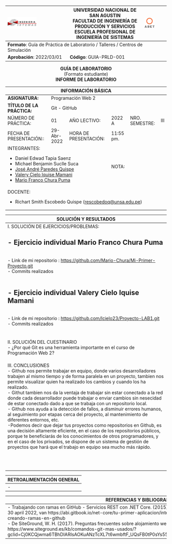 <div align="center">
<table>
    <theader>
        <tr>
            <td><img src="https://github.com/rescobedoq/pw2/blob/main/epis.png?raw=true" alt="EPIS" style="width:50%; height:auto"/></td>
            <th>
                <span style="font-weight:bold;">UNIVERSIDAD NACIONAL DE SAN AGUSTIN</span><br />
                <span style="font-weight:bold;">FACULTAD DE INGENIERÍA DE PRODUCCIÓN Y SERVICIOS</span><br />
                <span style="font-weight:bold;">ESCUELA PROFESIONAL DE INGENIERÍA DE SISTEMAS</span>
            </th>
            <td><img src="https://github.com/rescobedoq/pw2/blob/main/abet.png?raw=true" alt="ABET" style="width:50%; height:auto"/></td>
        </tr>
    </theader>
    <tbody>
        <tr><td colspan="3"><span style="font-weight:bold;">Formato</span>: Guía de Práctica de Laboratorio / Talleres / Centros de Simulación</td></tr>
        <tr><td><span style="font-weight:bold;">Aprobación</span>:  2022/03/01</td><td colspan="2"><span style="font-weight:bold;">Código</span>: GUIA-PRLD-001</td></tr>
    </tbody>
</table>
</div>

<div align="center">
<span style="font-weight:bold;" colspan="6">GUÍA DE LABORATORIO</span><br />
<span>(Formato estudiante)</span>
</div>
<div align="center">
	<span style="font-weight:bold;">INFORME DE LABORATORIO</span>

<table>
		<theader>
			<tr><th colspan="6">INFORMACIÓN BÁSICA</th></tr>
		</theader>
		<tbody>
			<tr>
				<td><span style="font-weight:bold;">ASIGNATURA:</span></td>
				<td colspan="5">Programación Web 2</td>
			</tr>
			<tr>
				<td><span style="font-weight:bold;">TÍTULO DE LA PRÁCTICA:<span></td>
				<td colspan="5">Git - GitHub</td>
			</tr>
			<tr>
				<td>NÚMERO DE PRÁCTICA:</td>
				<td>01</td><td>AÑO LECTIVO:</td>
				<td>2022 A</td>
				<td>NRO. SEMESTRE:</td>
				<td>III</td>
			</tr>
			<tr>
				<td>FECHA DE PRESENTACIÓN::</td>
				<td>29-Abr-2022</td>
				<td>HORA DE PRESENTACIÓN:</td>
				<td> 11:55 pm.</td>
			</tr>
			<tr>
				<td colspan="3">INTEGRANTES:
					<ul>
					<li>Daniel Edwad Tapia Saenz</li>
					<li>Michael Benjamin Suclle Suca</li>
					<li><a href="https://github.com/Jerbo03">José André Paredes Quispe</a></li>
				        <li><a href="https://github.com/Icielo23">Valery Cielo Iquise Mamani</a></li>
					<li><a href="https://github.com/Mario-Chura">Mario Franco Chura Puma</a></li>
					</ul>
				</td>
				<td colspan="">NOTA:</td>
				<td></td>
			</tr>
			<tr>
				<td colspan="6">DOCENTE:
					<ul>
					<li>Richart Smith Escobedo Quispe (<a href="rescobedoq@unsa.edu.pe">rescobedoq@unsa.edu.pe</a>)</li>
					</ul>
				</td>
			</tr>
		</tdbody>
</table>
</div>

<div align="center">
<table>
<theader>
<tr><th colspan="6">SOLUCIÓN Y RESULTADOS</th></tr>
</theader>
<tbody>

<tr><td>I. SOLUCIÓN DE EJERCICIOS/PROBLEMAS:<br>
<h2>- Ejercicio individual Mario Franco Chura Puma</h2><br>
- Link de mi repositorio : <a href="https://github.com/Mario-Chura/Mi-Primer-Proyecto.git"> https://github.com/Mario-Chura/Mi-Primer-Proyecto.git</a><br>
- Commits realizados<br>	
	<img src="https://i.ibb.co/DWcwThf/commit.jpg" alt="">
<h2>- Ejercicio individual Valery Cielo Iquise Mamani</h2><br>
- Link de mi repositorio : <a href="https://github.com/Icielo23/Proyecto-LAB1.git"> https://github.com/Icielo23/Proyecto-LAB1.git</a><br>
- Commits realizados<br>	
	<img src="https://i.ibb.co/N1F1zhQ/d3234947-5e04-462c-ba2c-099e0d244861.jpg" alt="">
<br><br></td></tr>
<tr><td>II. SOLUCIÓN DEL CUESTINARIO<br>
- ¿Por qué Git es una herramienta importante en el curso de Programación Web 2?
<br><br></td></tr>
<tr><td>III. CONCLUSIONES<br>
- Github nos permite trabajar en equipo, donde varios desarrolladores trabajen al mismo tiempo y de forma paralela en un
proyecto, tambien nos permite visualizar quien ha realizado los cambios y cuando los ha realizado.<br>
- Githut tambien nos da la ventaja de trabajar sin estar conectado a la red donde cada desarrollador puede trabajar o 
enviar cambios sin nesecidad de estar conectado dado a que se trabaja con un repositorio local.<br>
- Github nos ayuda a la detección de fallos, a disminuir errores humanos, al seguimiento por etapas  cerca del proyecto, 
al mantenimiento de diferentes entornos, etc.<br>
-Podemos decir que dejar tus proyectos como repositorios en Github, es una decisión altamente eficiente, en el caso de los repositorios públicos, porque te beneficiarás de los conocimientos de otros programadores, y en el caso de los privados, se dispone de un sistema de gestión de proyectos que hará que el trabajo en equipo sea mucho más rápido.<br>  

<br><br></td></tr>
</tbody>
</table>
</div>

<div align="center">
<table>
<theader>
<tr><th colspan="6">RETROALIMENTACIÓN GENERAL</th></tr>
</theader>
<tbody>
	<td>
	- 
	</td>
</tbody>
</table>
</div>

<div align="center">
<table>
<theader>
<tr><th colspan="6">REFERENCIAS Y BIBLIOGRAFÍA</th></tr>
</theader>
<tbody>
	<td>
	- Trabajando con ramas en GitHub - Servicios REST con .NET Core. (2015). Servicios REST con ASP.NET. Geraadpleegd op 30 april 2022, van https://abi.gitbook.io/net-core/tu-primer-aplicacion/integrando-tu-codigo-fuente-a-github/3.10.1-creando-ramas-en-github <br>
	- De SiteGround, W. H. (2017). Preguntas frecuentes sobre alojamiento web. ES. Geraadpleegd op 30 april 2022, van https://www.siteground.es/kb/comandos-git-mas-usados/?gclid=Cj0KCQjwma6TBhDIARIsAOKuANzTcXL7t6wmbftF_UQsFB0tP0sYs55nfCwHg36mocAYRD57j9lZxVkaAlWNEALw_wcB
	</td>
</tbody>
</table>
</div>
